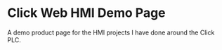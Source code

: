 # Click Web HMI Demo Page

A demo product page for the HMI projects I have done around the Click PLC.
